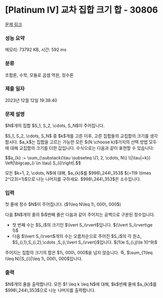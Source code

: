 # [Platinum IV] 교차 집합 크기 합 - 30806 

[문제 링크](https://www.acmicpc.net/problem/30806) 

### 성능 요약

메모리: 73792 KB, 시간: 592 ms

### 분류

조합론, 수학, 모듈로 곱셈 역원, 정수론

### 제출 일자

2023년 12월 12일 19:38:40

### 문제 설명

<p>$N$개의 집합 $S_1, S_2, \cdots, S_N$이 주어집니다.</p>

<p>$S_1, S_2, \cdots, S_N$ 중 $k$개를 고른 이후, 고른 집합들의 교집합의 크기를 생각합시다. $a_k$는 집합을 고르는 가능한 모든 ${N \choose k}$가지의 선택 방법 모두에 대해 교집합의 크기를 더한 값입니다. 수식으로는 다음과 같이 표현할 수 있습니다:</p>

<p>$$a_{k} := \sum_{\substack{\tau \subseteq \{1, 2, \cdots, N\} \\|\tau|=k}} \left|\bigcap_{i \in \tau} S_{i}\right|.$$</p>

<p>모든 $k=1, 2, \cdots, N$에 대해, $a_{k}$를 $998\,244\,353$ $(=119 \times 2^{23}+1)$으로 나눈 나머지를 구하세요. $998\,244\,353$은 소수입니다.</p>

### 입력 

 <p>첫 줄에 정수 $N$이 주어집니다. ($1\leq N\leq 1\, 000\, 000$)</p>

<p>다음 $N$개의 줄의 $i$번째 줄은 다음과 같이 주어지는 공백으로 구분된 정수입니다.</p>

<ul>
	<li>첫 번째 수는 $S_i$의 크기인 $\lvert S_i\rvert$입니다. $(\lvert S_i\rvert\ge 1)$</li>
	<li>다음 $\lvert S_i\rvert$개의 수는 오름차순으로 주어진 $S_i$의 각 원소, $S_{i,1},S_{i,2},\cdots ,S_{i,\lvert S_i\rvert}$입니다. $(1\le S_{i,j}\le 10^9)$</li>
</ul>

<p>주어지는 집합의 크기의 합은 $1\, 000\, 000$을 넘지 않습니다. 즉, $\sum_{1\leq i\leq N}|S_{i}|\leq 1\, 000\, 000$입니다.</p>

### 출력 

 <p>$N$개의 줄을 출력합니다. 모든 $1 \leq k \leq N$에 대해, $k$번째 줄에 $a_{k}$를 $998\,244\,353$으로 나눈 나머지를 출력합니다.</p>

